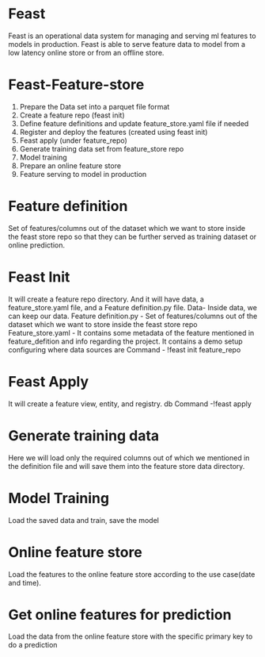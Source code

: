 # Feast
Feast is an operational data system for managing and serving ml features to models in production.
Feast is able to serve feature data to model from a low latency online store or from an offline store.

# Feast-Feature-store
1. Prepare the Data set into a parquet file format
2. Create a feature repo (feast init)
3. Define feature definitions and update feature_store.yaml file if needed
4. Register and deploy the features (created using feast init)
5. Feast apply (under feature_repo)
6. Generate training data set from feature_store repo
7. Model training
8. Prepare an online feature store
9. Feature serving to model in production

# Feature definition
Set of features/columns out of the dataset which we want to store inside the feast store repo so that they can be further served as
training dataset or online prediction.

# Feast Init
It will create a feature repo directory.  And it will have data, a feature_store.yaml file, and a Feature definition.py file.
Data- Inside data, we can keep our data. 
Feature definition.py - Set of features/columns out of the dataset which we want to store inside the feast store repo
Feature_store.yaml - It contains some metadata of the feature mentioned in feature_defition and info regarding the project.
It contains a demo setup configuring where data sources are
Command - !feast init feature_repo

# Feast Apply
It will create a feature view, entity, and registry. db 
Command -!feast apply

# Generate training data
Here we will load only the required columns out of which we mentioned in the definition file and will save them into the feature store data directory.

# Model Training
Load the saved data and train, save the model 

# Online feature store
Load the features to the online feature store according to the use case(date and time).

# Get online features for prediction
Load the data from the online feature store with the specific primary key to do a prediction

